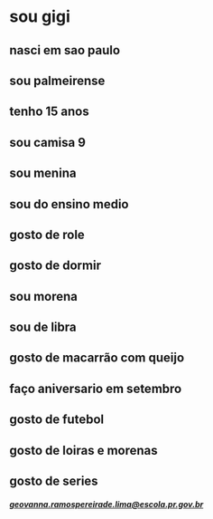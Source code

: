 
# sou gigi
## nasci em sao paulo
## sou palmeirense
## tenho 15 anos
## sou camisa 9
## sou menina
## sou do ensino medio
## gosto de role
## gosto de dormir
## sou morena
## sou de libra
## gosto de macarrão com queijo
## faço aniversario em setembro
## gosto de futebol
## gosto de loiras e morenas
## gosto de series
##### geovanna.ramospereirade.lima@escola.pr.gov.br
